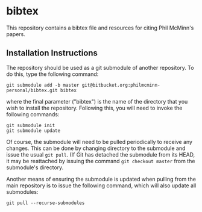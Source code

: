 # bibtex

This repository contains a bibtex file and resources for citing Phil McMinn's papers.

## Installation Instructions
The repository should be used as a git submodule of 
another repository. To do this, type the following command:

```shell
git submodule add -b master git@bitbucket.org:philmcminn-personal/bibtex.git bibtex
```

where the final parameter ("bibtex") is the name of the directory that you wish to install the repository. Following
this, you will need to invoke the following commands:

```shell
git submodule init
git submodule update
```

Of course, the submodule will need to be pulled periodically to receive any changes. This can be done by changing
directory to the submodule and issue the usual ``git pull``. (If Git has detached the submodule from its HEAD, it
may be reattached by issuing the command ``git checkout master`` from the submodule's directory.

Another means of ensuring the submodule is updated when pulling from the main repository is to issue the following
command, which will also update all submodules:

```shell
git pull --recurse-submodules
```

